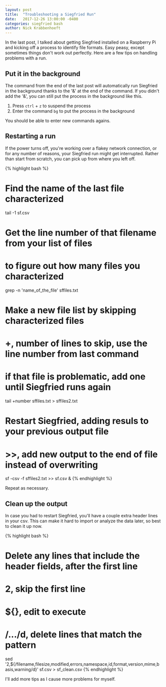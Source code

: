 ```yaml
---
layout: post
title:  "Troubleshooting a Siegfried Run"
date:   2017-12-26 13:00:00 -0400
categories: siegfried bash
author: Nick Krabbenhoeft
---
```

In the last post, I talked about getting Siegfried installed on a Raspberry Pi and kicking off a process to identify file formats. Easy peasy, except sometimes things don't work out perfectly. Here are a few tips on handling problems with a run.

## Put it in the background
The command from the end of the last post will automatically run Siegfried in the background thanks to the '&' at the end of the command. If you didn't add the '&', you can still put the process in the background like this.

1. Press `ctrl` + `z` to suspend the process
2. Enter the command `bg` to put the process in the background

You should be able to enter new commands agains.

## Restarting a run
If the power turns off, you're working over a flakey network connection, or for any number of reasons, your Siegfried run might get interrupted. Rather than start from scratch, you can pick up from where you left off.

{% highlight bash %}
# Find the name of the last file characterized 
tail -1 sf.csv
# Get the line number of that filename from your list of files
# to figure out how many files you characterized
grep -n 'name_of_the_file' sffiles.txt
# Make a new file list by skipping characterized files
# +, number of lines to skip, use the line number from last command
# if that file is problematic, add one until Siegfried runs again
tail +number sffiles.txt > sffiles2.txt
# Restart Siegfried, adding resuls to your previous output file
# >>, add new output to the end of file instead of overwriting
sf -csv -f sffiles2.txt >> sf.csv &
{% endhighlight %}

Repeat as necessary.

## Clean up the output
In case you had to restart Siegfried, you'll have a couple extra header lines in your csv. This can make it hard to import or analyze the data later, so best to clean it up now.

{% highlight bash %}
# Delete any lines that include the header fields, after the first line
# 2, skip the first line
# ${}, edit to execute
# /.../d, delete lines that match the pattern
sed '2,${/filename,filesize,modified,errors,namespace,id,format,version,mime,basis,warning/d}' sf.csv > sf_clean.csv
{% endhighlight %}

I'll add more tips as I cause more problems for myself.


